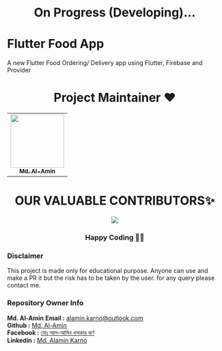 <h1 align=center> On Progress (Developing)... </h1>

# Flutter Food App


A new Flutter Food Ordering/ Delivery app using Flutter, Firebase and Provider




<h1 align=center> Project Maintainer ❤️ </h1>
<p align="center">
<table align="center">
  <tbody><tr>
     <td align="center"><a href="https://github.com/alamin-karno"><img alt="" src="https://avatars.githubusercontent.com/alamin-karno" width="125px;"><br><sub><b> Md. Al-Amin </b></sub></a><br></td> </a></td>

</tbody></table>


<h1 align=center> OUR VALUABLE CONTRIBUTORS✨ </h1>
<p align="center">
  
	
<a href="https://github.com/CPAD-Gazipur/Flutter-Food-App/graphs/contributors">
  <img src="https://contrib.rocks/image?repo=CPAD-Gazipur/Flutter-Food-App" />
</a>
</p>
<h3 align="center"> Happy Coding 👨‍💻 </h3>

### Disclaimer
This project is made only for educational purpose. Anyone can use and make a PR it but the risk has to be taken by the user.
for any query please contact me.

### Repository Owner Info

__Md. Al-Amin__ 
__Email :__ [ alamin.karno@outlook.com ](mailto:alamin.karno@outlook.com) <br>
__Github :__ [Md. Al-Amin](https://github.com/alamin-karno)<br>
__Facebook :__ [মোঃ আল-আমিন খন্দকার কর্ণ](https://facebook.com/alamin.kanro) <br>
__Linkedin :__ [Md. Alamin Karno](https://www.linkedin.com/in/alaminkarno/)
